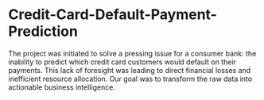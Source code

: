 # Credit-Card-Default-Payment-Prediction
The project was initiated to solve a pressing issue for a consumer bank: the inability to predict which credit card customers would default on their payments. This lack of foresight was leading to direct financial losses and inefficient resource allocation. Our goal was to transform the raw data into actionable business intelligence.
